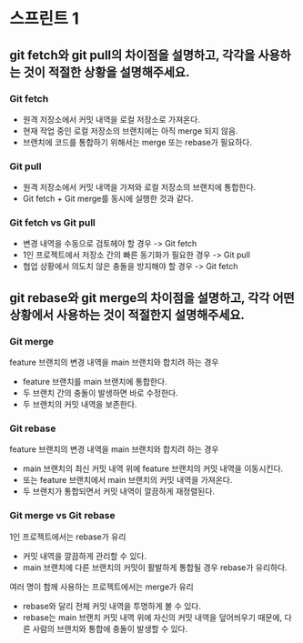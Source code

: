 # 스프린트 1

## git fetch와 git pull의 차이점을 설명하고, 각각을 사용하는 것이 적절한 상황을 설명해주세요.

### Git fetch

* 원격 저장소에서 커밋 내역을 로컬 저장소로 가져온다.
* 현재 작업 중인 로컬 저장소의 브랜치에는 아직 merge 되지 않음.
* 브랜치에 코드를 통합하기 위해서는 merge 또는 rebase가 필요하다.

### Git pull

* 원격 저장소에서 커밋 내역을 가져와 로컬 저장소의 브랜치에 통합한다.
* Git fetch + Git merge를 동시에 실행한 것과 같다.

### Git fetch vs Git pull

* 변경 내역을 수동으로 검토헤야 할 경우 -> Git fetch
* 1인 프로젝트에서 저장소 간의 빠른 동기화가 필요한 경우 -> Git pull
* 협업 상황에서 의도치 않은 충돌을 방지해야 할 경우 -> Git fetch

## git rebase와 git merge의 차이점을 설명하고, 각각 어떤 상황에서 사용하는 것이 적절한지 설명해주세요.

### Git merge

feature 브랜치의 변경 내역을 main 브랜치와 합치려 하는 경우

* feature 브랜치를 main 브랜치에 통합한다.
* 두 브랜치 간의 충돌이 발생하면 바로 수정한다.
* 두 브랜치의 커밋 내역을 보존한다.

### Git rebase

feature 브랜치의 변경 내역을 main 브랜치와 합치려 하는 경우

* main 브랜치의 최신 커밋 내역 위에 feature 브랜치의 커밋 내역을 이동시킨다.
* 또는 feature 브랜치에서 main 브랜치의 커밋 내역을 가져온다.
* 두 브랜치가 통합되면서 커밋 내역이 깔끔하게 재정렬된다.

### Git merge vs Git rebase

 1인 프로젝트에서는 rebase가 유리

* 커밋 내역을 깔끔하게 관리할 수 있다.
* main 브랜치에 다른 브랜치의 커밋이 활발하게 통합될 경우 rebase가 유리하다.

여러 명이 함께 사용하는 프로젝트에서는 merge가 유리

* rebase와 달리 전체 커밋 내역을 투명하게 볼 수 있다.
* rebase는 main 브랜치 커밋 내역 위에 자신의 커밋 내역을 덮어씌우기 때문에, 다른 사람의 브랜치와 통합에 충돌이 발생할 수 있다.
